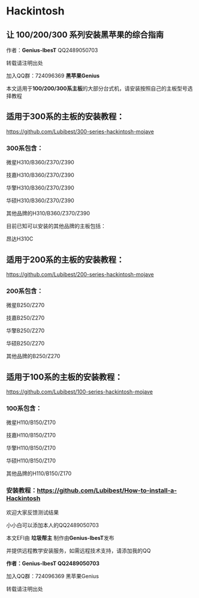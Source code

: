 # Hackintosh

## 让 100/200/300 系列安装黑苹果的综合指南

作者：**Genius-lbesT**  QQ2489050703

转载请注明出处

加入QQ群：724096369 **黑苹果Genius**

本文适用于**100/200/300系主板**的大部分台式机，请安装按照自己的主板型号选择教程

## 适用于300系的主板的安装教程：

https://github.com/Lubibest/300-series-hackintosh-mojave

### 300系包含：

微星H310/B360/Z370/Z390 

技嘉H310/B360/Z370/Z390 

华擎H310/B360/Z370/Z390

华硕H310/B360/Z370/Z390

其他品牌的H310/B360/Z370/Z390

目前已知可以安装的其他品牌的主板包括：

昂达H310C

## 适用于200系的主板的安装教程：

https://github.com/Lubibest/200-series-hackintosh-mojave

### 200系包含：

微星B250/Z270

技嘉B250/Z270

华擎B250/Z270

华硕B250/Z270

其他品牌的B250/Z270

## 适用于100系的主板的安装教程：

https://github.com/Lubibest/100-series-hackintosh-mojave

### 100系包含：

微星H110/B150/Z170

技嘉H110/B150/Z170

华擎H110/B150/Z170

华硕H110/B150/Z170

其他品牌的H110/B150/Z170

### 安装教程：https://github.com/Lubibest/How-to-install-a-Hackintosh

欢迎大家反馈测试结果

小小白可以添加本人的QQ2489050703

本文EFI由 **垃圾帮主** 制作由**Genius-lbesT**发布

并提供远程教学安装服务，如需远程技术支持，请添加我的QQ

**作者：Genius-lbesT QQ2489050703**

加入QQ群：724096369 黑苹果Genius

转载请注明出处
